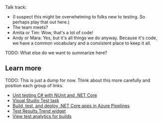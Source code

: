 Talk track:

* (I suspect this might be overwhelming to folks new to testing. So perhaps play that out here.)
* The team meets?
* Amita or Tim: Wow, that's a lot of code!
* Andy or Mara: Yes, but it's all things we do anyway. Because it's code, we have a common vocabulary and a consistent place to keep it all.

TODO: What else do we want to summarize here?

## Learn more

TODO: This is just a dump for now. Think about this more carefully and position each group of links.

* [Unit testing C# with NUnit and .NET Core](https://docs.microsoft.com/en-us/dotnet/core/testing/unit-testing-with-nunit)
* [Visual Studio Test task](https://docs.microsoft.com/en-us/azure/devops/pipelines/tasks/test/vstest?view=azure-devops)
* [Build, test, and deploy .NET Core apps in Azure Pipelines](https://docs.microsoft.com/en-us/azure/devops/pipelines/languages/dotnet-core?view=azure-devops&tabs=yaml)
* [Test Results Trend widget](https://docs.microsoft.com/azure/devops/report/dashboards/configure-test-results-trend?view=azure-devops)
* [View test analytics for builds](https://docs.microsoft.com/azure/devops/pipelines/test/test-analytics?view=azure-devops#view-test-analytics-for-builds)